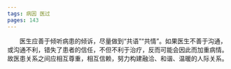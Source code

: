 ```yaml
---
tags: 病因 医过
pages: 143
---
```

&emsp;&emsp;医生应善于倾听病患的倾诉，尽量做到“共语”“共情”。如果医生不善于沟通，或沟通不利，错失了患者的信任，不但不利于治疗，反而可能会因此而加重病情。故医患关系之间应相互尊重，相互信赖，努力构建融洽、和谐、温暖的人际关系。